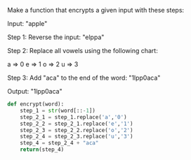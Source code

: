 Make a function that encrypts a given input with these steps:

Input: "apple"

Step 1: Reverse the input: "elppa"

Step 2: Replace all vowels using the following chart:

a => 0
e => 1
o => 2
u => 3

Step 3: Add "aca" to the end of the word: "1lpp0aca"

Output: "1lpp0aca"

```python
def encrypt(word):
	step_1 = str(word[::-1])
	step_2_1 = step_1.replace('a','0')
	step_2_2 = step_2_1.replace('e','1')
	step_2_3 = step_2_2.replace('o','2')
	step_2_4 = step_2_3.replace('u','3')
	step_4 = step_2_4 + "aca"
	return(step_4)
```

